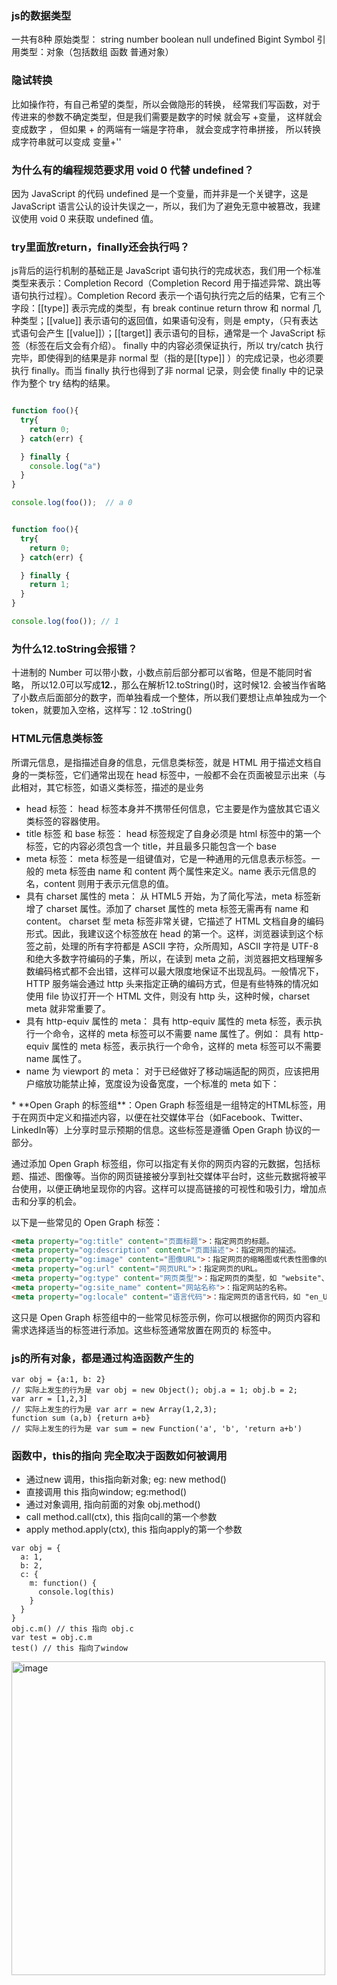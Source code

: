### js的数据类型
一共有8种
原始类型： string number boolean null undefined Bigint Symbol
引用类型：对象（包括数组 函数 普通对象）
### 隐试转换
比如操作符，有自己希望的类型，所以会做隐形的转换， 经常我们写函数，对于传进来的参数不确定类型，但是我们需要是数字的时候 就会写 +变量， 这样就会变成数字 ， 但如果 + 的两端有一端是字符串， 就会变成字符串拼接， 所以转换成字符串就可以变成 变量+''
### 为什么有的编程规范要求用 void 0 代替 undefined？
因为 JavaScript 的代码 undefined 是一个变量，而并非是一个关键字，这是 JavaScript 语言公认的设计失误之一，所以，我们为了避免无意中被篡改，我建议使用 void 0 来获取 undefined 值。
### try里面放return，finally还会执行吗？
js背后的运行机制的基础正是 JavaScript 语句执行的完成状态，我们用一个标准类型来表示：Completion Record（Completion Record 用于描述异常、跳出等语句执行过程）。Completion Record 表示一个语句执行完之后的结果，它有三个字段：[[type]] 表示完成的类型，有 break continue return throw 和 normal 几种类型；[[value]] 表示语句的返回值，如果语句没有，则是 empty，（只有表达式语句会产生 [[value]]）；[[target]] 表示语句的目标，通常是一个 JavaScript 标签（标签在后文会有介绍）。
finally 中的内容必须保证执行，所以 try/catch 执行完毕，即使得到的结果是非 normal 型（指的是[[type]] ）的完成记录，也必须要执行 finally。而当 finally 执行也得到了非 normal 记录，则会使 finally 中的记录作为整个 try 结构的结果。
```javascript

function foo(){
  try{
    return 0;
  } catch(err) {

  } finally {
    console.log("a")
  }
}

console.log(foo());  // a 0


function foo(){
  try{
    return 0;
  } catch(err) {

  } finally {
    return 1;
  }
}

console.log(foo()); // 1
```
### 为什么12.toString会报错？
十进制的 Number 可以带小数，小数点前后部分都可以省略，但是不能同时省略， 所以12.0可以写成**12.**，那么在解析12.toString()时，这时候12. 会被当作省略了小数点后面部分的数字，而单独看成一个整体，所以我们要想让点单独成为一个 token，就要加入空格，这样写：12 .toString()

### HTML元信息类标签
所谓元信息，是指描述自身的信息，元信息类标签，就是 HTML 用于描述文档自身的一类标签，它们通常出现在 head 标签中，一般都不会在页面被显示出来（与此相对，其它标签，如语义类标签，描述的是业务
* head 标签： head 标签本身并不携带任何信息，它主要是作为盛放其它语义类标签的容器使用。
* title 标签 和 base 标签： head 标签规定了自身必须是 html 标签中的第一个标签，它的内容必须包含一个 title，并且最多只能包含一个 base
* meta 标签： meta 标签是一组键值对，它是一种通用的元信息表示标签。一般的 meta 标签由 name 和 content 两个属性来定义。name 表示元信息的名，content 则用于表示元信息的值。
* 具有 charset 属性的 meta： 从 HTML5 开始，为了简化写法，meta 标签新增了 charset 属性。添加了 charset 属性的 meta 标签无需再有 name 和 content。
  <meta charset="UTF-8" >charset 型 meta 标签非常关键，它描述了 HTML 文档自身的编码形式。因此，我建议这个标签放在 head 的第一个。这样，浏览器读到这个标签之前，处理的所有字符都是 ASCII 字符，众所周知，ASCII 字符是 UTF-8 和绝大多数字符编码的子集，所以，在读到 meta 之前，浏览器把文档理解多数编码格式都不会出错，这样可以最大限度地保证不出现乱码。一般情况下，HTTP 服务端会通过 http 头来指定正确的编码方式，但是有些特殊的情况如使用 file 协议打开一个 HTML 文件，则没有 http 头，这种时候，charset meta 就非常重要了。
* 具有 http-equiv 属性的 meta： 具有 http-equiv 属性的 meta 标签，表示执行一个命令，这样的 meta 标签可以不需要 name 属性了。例如： 具有 http-equiv 属性的 meta 标签，表示执行一个命令，这样的 meta 标签可以不需要 name 属性了。
* name 为 viewport 的 meta： 对于已经做好了移动端适配的网页，应该把用户缩放功能禁止掉，宽度设为设备宽度，一个标准的 meta 如下：
<meta name="viewport" content="width=device-width,initial-scale=1,minimum-scale=1,maximum-scale=1,user-scalable=no">
* **Open Graph 的标签组**：Open Graph 标签组是一组特定的HTML标签，用于在网页中定义和描述内容，以便在社交媒体平台（如Facebook、Twitter、LinkedIn等）上分享时显示预期的信息。这些标签是遵循 Open Graph 协议的一部分。

通过添加 Open Graph 标签组，你可以指定有关你的网页内容的元数据，包括标题、描述、图像等。当你的网页链接被分享到社交媒体平台时，这些元数据将被平台使用，以便正确地呈现你的内容。这样可以提高链接的可视性和吸引力，增加点击和分享的机会。

以下是一些常见的 Open Graph 标签：

```html
<meta property="og:title" content="页面标题">：指定网页的标题。
<meta property="og:description" content="页面描述">：指定网页的描述。
<meta property="og:image" content="图像URL">：指定网页的缩略图或代表性图像的URL。
<meta property="og:url" content="网页URL">：指定网页的URL。
<meta property="og:type" content="网页类型">：指定网页的类型，如 "website"、"article" 等。
<meta property="og:site_name" content="网站名称">：指定网站的名称。
<meta property="og:locale" content="语言代码">：指定网页的语言代码，如 "en_US"、"zh_CN" 等。
```
这只是 Open Graph 标签组中的一些常见标签示例，你可以根据你的网页内容和需求选择适当的标签进行添加。这些标签通常放置在网页的 <head> 标签中。

### js的所有对象，都是通过构造函数产生的 

```
var obj = {a:1, b: 2}
// 实际上发生的行为是 var obj = new Object(); obj.a = 1; obj.b = 2;
var arr = [1,2,3]
// 实际上发生的行为是 var arr = new Array(1,2,3);
function sum (a,b) {return a+b}
// 实际上发生的行为是 var sum = new Function('a', 'b', 'return a+b')
```
### 函数中，this的指向 完全取决于函数如何被调用
* 通过new 调用，this指向新对象; eg: new method()
* 直接调用 this 指向window; eg:method()
* 通过对象调用, 指向前面的对象 obj.method()
* call method.call(ctx), this 指向call的第一个参数
* apply method.apply(ctx), this 指向apply的第一个参数

```
var obj = {
  a: 1,
  b: 2,
  c: {
    m: function() {
      console.log(this)
    }
  }
}
obj.c.m() // this 指向 obj.c
var test = obj.c.m
test() // this 指向了window
```
<img width="502" alt="image" src="https://github.com/user-attachments/assets/d3639f14-881f-4620-80ec-5a825e8080de" />
